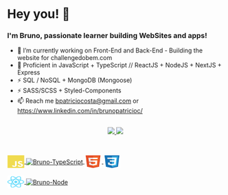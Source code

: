 # Hey you! 👋

### I'm Bruno, passionate learner building WebSites and apps!


- 🔭 I’m currently working on Front-End and Back-End - Building the website for challengedobem.com
- 🌱 Proficient in JavaScript + TypeScript // ReactJS + NodeJS + NextJS + Express  
- ⚡ SQL / NoSQL + MongoDB (Mongoose) 
- ⚡ SASS/SCSS + Styled-Components
- 📫 Reach me bpatriciocosta@gmail.com or https://www.linkedin.com/in/brunopatricioc/

##

<div align="center">

  <a href="https://github.com/devbpatriciocosta">
  <img height="180em" src="https://github-readme-stats.vercel.app/api?username=devbpatriciocosta&show_icons=true&theme=dark&include_all_commits=true&count_private=true"/>
  <img height="180em" src="https://github-readme-stats.vercel.app/api/top-langs/?username=devbpatriciocosta&layout=compact&langs_count=7&theme=dark"/>
  
</div>

##

<div style="display: inline_block"><br>

  <img align="center" alt="Bruno-Js" height="30" width="40" src="https://raw.githubusercontent.com/devicons/devicon/master/icons/javascript/javascript-plain.svg">
  <img align="center" alt="Bruno-TypeScript" height="30" width="40" src="https://cdn.worldvectorlogo.com/logos/typescript-2.svg">
  <img align="center" alt="Bruno-HTML" height="30" width="40" src="https://raw.githubusercontent.com/devicons/devicon/master/icons/html5/html5-original.svg">
  <img align="center" alt="Bruno-CSS" height="30" width="40" src="https://raw.githubusercontent.com/devicons/devicon/master/icons/css3/css3-original.svg">
  <br></br>
  <img align="center" alt="Bruno-React" height="30" width="40" src="https://raw.githubusercontent.com/devicons/devicon/master/icons/react/react-original.svg">
  <img align="center" alt="Bruno-Node" height="30" width="40" src="https://www.svgrepo.com/download/354119/nodejs-icon.svg">

</div>
